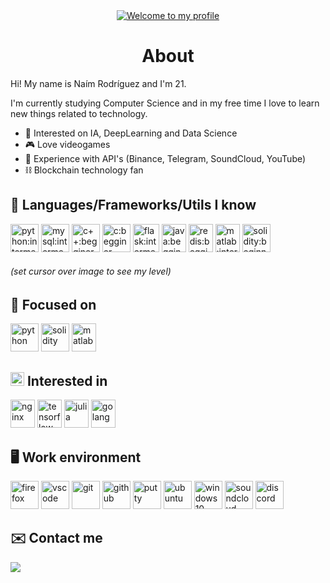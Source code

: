 <div align="center">
  <a href="https://git.io/typing-svg"><img src="https://readme-typing-svg.herokuapp.com?font=Asap&size=27&color=53FF32&center=true&vCenter=true&width=500&lines=Welcome+to+my+profile" alt="Welcome to my profile"></a>
</div>


<div align="center">
  <h1> About </h1> 
</div>

Hi! My name is Naím Rodríguez and I'm 21.

I'm currently studying Computer Science and in my free time I love to learn new things related to technology.

* 🤖 Interested on IA, DeepLearning and Data Science
* 🎮 Love videogames 
* 💾 Experience with API's (Binance, Telegram, SoundCloud, YouTube)
* ⛓️ Blockchain technology fan

## 🧠 Languages/Frameworks/Utils I know 

<div>
  <image height="45px" width="45px" title="python:intermediate" src="https://github.com/devicons/devicon/blob/master/icons/python/python-original.svg">
  <image height="45px" width="45px" title="mysql:intermediate" src="https://github.com/devicons/devicon/blob/master/icons/mysql/mysql-original.svg">
  <image height="45px" width="45px" title="c++:begginer" src="https://github.com/devicons/devicon/blob/master/icons/cplusplus/cplusplus-original.svg">
  <image height="45px" width="45px" title="c:begginer" src="https://github.com/devicons/devicon/blob/master/icons/c/c-original.svg">
  <image height="45px" width="42px" title="flask:intermediate" src="https://flask.palletsprojects.com/en/1.1.x/_static/flask-icon.png">
  <image height="45px" width="39px" title="java:begginer" src="https://github.com/devicons/devicon/blob/master/icons/java/java-original.svg">
  <image height="45px" width="39px" title="redis:begginer" src="https://github.com/devicons/devicon/blob/master/icons/redis/redis-original.svg">
  <image height="45px" width="39px" title="matlab:intermediate" src="https://github.com/devicons/devicon/blob/master/icons/matlab/matlab-original.svg">
  <image height="45px" width="45px" title="solidity:beginner" src="https://github.com/devicons/devicon/blob/master/icons/solidity/solidity-original.svg">
</div>

<h6>(set cursor over image to see my level)</h6>
    
## 💭 Focused on
    
<div>
  <image height="45px" width="45px" title="python" src="https://github.com/devicons/devicon/blob/master/icons/python/python-original.svg">
  <image height="45px" width="45px" title="solidity" src="https://github.com/devicons/devicon/blob/master/icons/solidity/solidity-original.svg">
  <image height="45px" width="39px" title="matlab" src="https://github.com/devicons/devicon/blob/master/icons/matlab/matlab-original.svg">
</div>

## <image height="22px" width="22px" src="https://github.githubassets.com/images/icons/emoji/unicode/1f914.png"> Interested in

<div>
  <image height="45px" width="39px" title="nginx" src="https://logodownload.org/wp-content/uploads/2018/03/nginx-logo-1.png">
  <image height="45px" width="39px" title="tensorflow" src="https://github.com/devicons/devicon/blob/master/icons/tensorflow/tensorflow-original.svg">
  <image height="45px" width="39px" title="julia" src="https://github.com/devicons/devicon/blob/master/icons/julia/julia-original.svg">
  <image height="45px" width="39px" title="golang" src="https://github.com/devicons/devicon/blob/master/icons/go/go-original.svg">
</div>

## 🖥️ Work environment
    
<div>
  <image height="45px" width="45px" title="firefox" src="https://cdn.icon-icons.com/icons2/2552/PNG/512/firefox_browser_logo_icon_152991.png">
  <image height="45px" width="45px" title="vscode" src="https://github.com/devicons/devicon/blob/master/icons/vscode/vscode-original.svg">
  <image height="45px" width="45px" title="git" src="https://github.com/devicons/devicon/blob/master/icons/git/git-original.svg">
  <image height="45px" width="45px" title="github" src="https://github.com/devicons/devicon/blob/master/icons/github/github-original.svg">
  <image height="45px" width="45px" title="putty" src="https://github.com/devicons/devicon/blob/master/icons/putty/putty-original.svg">
  <image height="45px" width="45px" title="ubuntu" src="https://github.com/devicons/devicon/blob/master/icons/ubuntu/ubuntu-plain.svg">
  <image height="45px" width="45px" title="windows10" src="https://logodownload.org/wp-content/uploads/2016/03/Windows-10-logo-8.png">
  <image height="45px" width="45px" title="soundcloud" src="https://logodix.com/logo/15030.png">
  <image height="45px" width="45px" title="discord" src="https://clipground.com/images/discord-logo-png-3.png">
</div>

## ✉️ Contact me

<div>
  <a href="mailto:naimrodrey@proton.me"> <img src="https://img.shields.io/static/v1?label&message=naimrodrey@proton.me&color=blue&logo=protonmail"> </a>
</div>
